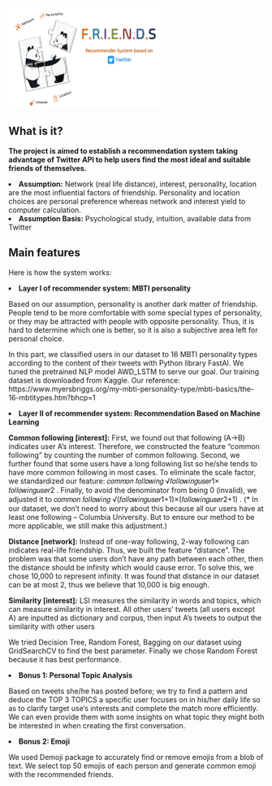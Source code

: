 <img src='top.PNG' alt="Italian Trulli" style="width:300px;height:200px;">

<h2>What is it?</h2>
<p><strong>The project is aimed to establish a recommendation system taking advantage of Twitter API to help users find the most ideal and suitable friends of themselves. </strong>
<li><b>Assumption:</b> Network (real life distance), interest, personality, location are the most influential factors of friendship. Personality and location choices are personal preference whereas network and interest yield to computer calculation.
<li><b>Assumption Basis:</b> Psychological study, intuition, available data from Twitter

<h2>Main features</h2>
Here is how the system works:
<p>
  <li><strong>Layer I of recommender system: MBTI personality</strong>
  <p>Based on our assumption, personality is another dark matter of friendship. People tend to be more comfortable with some special types of personality, or they may be attracted with people with opposite personality. Thus, it is hard to determine which one is better, so it is also a subjective area left for personal choice.</p>
  <p>In this part, we classified users in our dataset to 16 MBTI personality types according to the content of their tweets with Python library FastAI. We tuned the pretrained NLP model AWD_LSTM to serve our goal. Our training dataset is downloaded from Kaggle. Our reference: https://www.myersbriggs.org/my-mbti-personality-type/mbti-basics/the-16-mbtitypes.htm?bhcp=1
<p>
<li><strong>Layer Ⅱ of recommender system: Recommendation Based on Machine Learning</strong>
  <p><b>Common following [interest]:</b> First, we found out that following (A→B) indicates user A’s interest. Therefore, we constructed the feature “common following” by counting the number of common following. Second, we further found that some users have a long following list so he/she tends to have more common following in most cases. To eliminate the scale factor, we standardized our feature: 𝑐𝑜𝑚𝑚𝑜𝑛 𝑓𝑜𝑙𝑙𝑜𝑤𝑖𝑛𝑔 √𝑓𝑜𝑙𝑙𝑜𝑤𝑖𝑛𝑔𝑢𝑠𝑒𝑟1× 𝑓𝑜𝑙𝑙𝑜𝑤𝑖𝑛𝑔𝑢𝑠𝑒𝑟2 . Finally, to avoid the denominator from being 0 (invalid), we adjusted it to 𝑐𝑜𝑚𝑚𝑜𝑛 𝑓𝑜𝑙𝑙𝑜𝑤𝑖𝑛𝑔 √(𝑓𝑜𝑙𝑙𝑜𝑤𝑖𝑛𝑔𝑢𝑠𝑒𝑟1+1)×(𝑓𝑜𝑙𝑙𝑜𝑤𝑖𝑛𝑔𝑢𝑠𝑒𝑟2+1) . (* In our dataset, we don’t need to worry about this because all our users have at least one following – Columbia University. But to ensure our method to be more applicable, we still make this adjustment.)
  <p><b>Distance [network]:</b> Instead of one-way following, 2-way following can indicates real-life friendship. Thus, we built the feature “distance”. The problem was that some users don’t have any path between each other, then the distance should be infinity which would cause error. To solve this, we chose 10,000 to represent infinity. It was found that distance in our dataset can be at most 2, thus we believe that 10,000 is big enough. 
  <p><b>Similarity [interest]:</b> LSI measures the similarity in words and topics, which can measure similarity in interest. All other users’ tweets (all users except A) are inputted as dictionary and corpus, then input A’s tweets to output the similarity with other users</p>
    <p>We tried Decision Tree, Random Forest, Bagging on our dataset using GridSearchCV to find the best parameter. Finally we chose Random Forest because it has best performance.  
<p>
  <li><strong>Bonus 1: Personal Topic Analysis</strong>
  <p>Based on tweets she/he has posted before; we try to find a pattern and deduce the TOP 3 TOPICS a specific user focuses on in his/her daily life so as to clarify target use’s interests and complete the match more efficiently. We can even provide them with some insights on what topic they might both be interested in when creating the first conversation. 
<p>
  <li><strong>Bonus 2: Emoji</strong>
  <p>We used Demoji package to accurately find or remove emojis from a blob of text. We select top 50 emojis of each person and generate common emoji with the recommended friends. 
<p>
